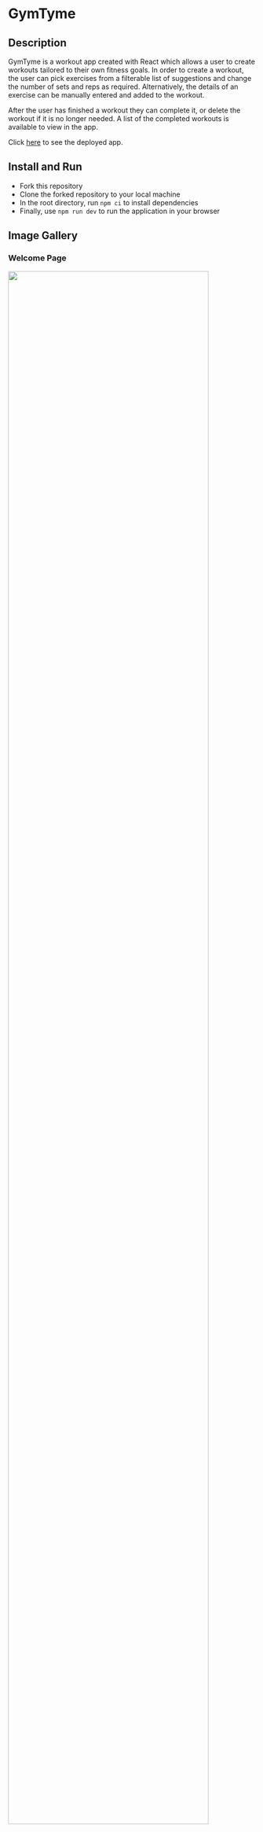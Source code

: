 # GymTyme

## Description

GymTyme is a workout app created with React which allows a user to create workouts tailored to their own fitness goals. In order to create a workout, the user can pick exercises from a filterable list of suggestions and change the number of sets and reps as required. Alternatively, the details of an exercise can be manually entered and added to the workout.

After the user has finished a workout they can complete it, or delete the workout if it is no longer needed. A list of the completed workouts is available to view in the app.

Click [here](https://gymtyme.netlify.app/) to see the deployed app. 

## Install and Run

- Fork this repository
- Clone the forked repository to your local machine
- In the root directory, run `npm ci` to install dependencies
- Finally, use `npm run dev` to run the application in your browser

## Image Gallery

### Welcome Page
<img src = https://github.com/Satokii/gymtyme/assets/125318469/bbcbaf62-2b56-431e-8d9f-42d55a90903e width = 90% >
<br/>

### Home Page
<img src = https://github.com/Satokii/gymtyme/assets/125318469/b4f156f0-2b11-49a1-895c-be8866969228 width = 90% >
<br/>

### Add Exercise Form
<img src = https://github.com/Satokii/gymtyme/assets/125318469/10054e27-63b4-495a-8bd6-dba9ecdc9f98 width = 90% >
<br/>

### Current Workout Page
<img src = https://github.com/Satokii/gymtyme/assets/125318469/998620d2-c47d-44fa-ae52-6ec3b9b7e20b width = 90% >
<br/>

### Completed Workout Page
<img src = https://github.com/Satokii/gymtyme/assets/125318469/051a7d0b-b6e0-416c-a0d5-7194eea8571f width = 90% >
<br/>
